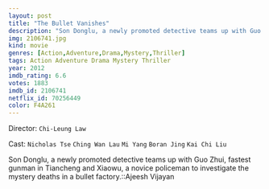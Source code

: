 ```yaml
---
layout: post
title: "The Bullet Vanishes"
description: "Son Donglu, a newly promoted detective teams up with Guo Zhui, fastest gunman in Tiancheng and Xiaowu, a novice policeman to investigate the mystery deaths in a bullet factory.::Ajeesh Vijayan.."
img: 2106741.jpg
kind: movie
genres: [Action,Adventure,Drama,Mystery,Thriller]
tags: Action Adventure Drama Mystery Thriller 
year: 2012
imdb_rating: 6.6
votes: 1883
imdb_id: 2106741
netflix_id: 70256449
color: F4A261
---
```

Director: `Chi-Leung Law`  

Cast: `Nicholas Tse` `Ching Wan Lau` `Mi Yang` `Boran Jing` `Kai Chi Liu` 

Son Donglu, a newly promoted detective teams up with Guo Zhui, fastest gunman in Tiancheng and Xiaowu, a novice policeman to investigate the mystery deaths in a bullet factory.::Ajeesh Vijayan